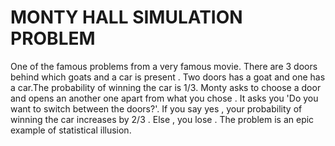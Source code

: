 # MONTY HALL SIMULATION PROBLEM
One of the famous problems from a very famous movie. There are 3 doors behind which goats and a car is present . Two doors has a goat and one has a car.The probability of winning the car is 1/3. Monty asks to choose a door and opens an another one apart from what you chose . It asks you 'Do you want to switch between the doors?'. If you say yes , your probability of winning the car increases by 2/3 . Else , you lose . The problem is an epic example of statistical illusion.
